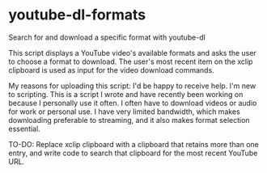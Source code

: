 # youtube-dl-formats
Search for and download a specific format with youtube-dl

This script displays a YouTube video's available formats and asks the user to choose a format to download.
The user's most recent item on the xclip clipboard is used as input for the video download commands.

My reasons for uploading this script:
I'd be happy to receive help. I'm new to scripting. This is a script I wrote and have recently been working on because I personally use it often. I often have to download videos or audio for work or personal use. I have very limited bandwidth, which makes downloading preferable to streaming, and it also makes format selection essential.

TO-DO:
Replace xclip clipboard with a clipboard that retains more than one entry, and
write code to search that clipboard for the most recent YouTube URL.
